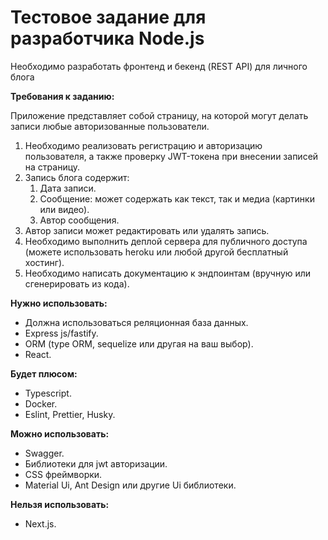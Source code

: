 # Тестовое задание для разработчика Node.js

<aside>
Необходимо разработать фронтенд и бекенд (REST API) для личного блога
</aside>

**Требования к заданию:**

Приложение представляет собой страницу, на которой могут делать записи любые авторизованные пользователи.

1. Необходимо реализовать регистрацию и авторизацию пользователя, а также проверку JWT-токена при внесении записей на страницу.
2. Запись блога содержит:
   1. Дата записи.
   2. Сообщение: может содержать как текст, так и медиа (картинки или видео).
   3. Автор сообщения.
3. Автор записи может редактировать или удалять запись.
4. Необходимо выполнить деплой сервера для публичного доступа (можете использовать heroku или любой другой бесплатный хостинг).
5. Необходимо написать документацию к эндпоинтам (вручную или сгенерировать из кода).

**Нужно использовать:**

- Должна использоваться реляционная база данных.
- Express js/fastify.
- ORM (type ORM, sequelize или другая на ваш выбор).
- React.

**Будет плюсом:**

- Typescript.
- Docker.
- Eslint, Prettier, Husky.

**Можно использовать:**

- Swagger.
- Библиотеки для jwt авторизации.
- CSS фреймворки.
- Material Ui, Ant Design или другие Ui библиотеки.

**Нельзя использовать:**

- Next.js.
